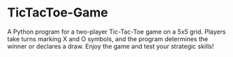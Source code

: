 # TicTacToe-Game
A Python program for a two-player Tic-Tac-Toe game on a 5x5 grid. Players take turns marking X and O symbols, and the program determines the winner or declares a draw. Enjoy the game and test your strategic skills!
